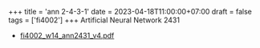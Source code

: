 +++
title = 'ann 2-4-3-1'
date = 2023-04-18T11:00:00+07:00
draft = false
tags = ['fi4002']
+++
Artificial Neural Network 2431
<!--more-->

+ [fi4002_w14_ann2431_v4.pdf](https://zenodo.org/doi/10.5281/zenodo.7839421)
